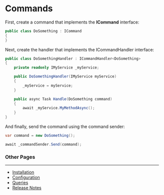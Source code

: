 # Commands

First, create a command that implements the **ICommand** interface:

```C#
public class DoSomething : ICommand
{
}
```

Next, create the handler that implements the ICommandHandler<ICommand> interface:

```C#
public class DoSomethingHandler : ICommandHandler<DoSomething>
{
    private readonly IMyService _myService;

    public DoSomethingHandler(IMyService myService)
    {
        _myService = myService;
    }

    public async Task Handle(DoSomething command)
    {
        await _myService.MyMethodAsync();
    }
}
```

And finally, send the command using the command sender:

```C#
var command = new DoSomething();

await _commandSender.Send(command);
```

### Other Pages

---

- [Installation](Installation)
- [Configuration](Configuration)
- [Queries](Queries)
- [Release Notes](Release-Notes)
